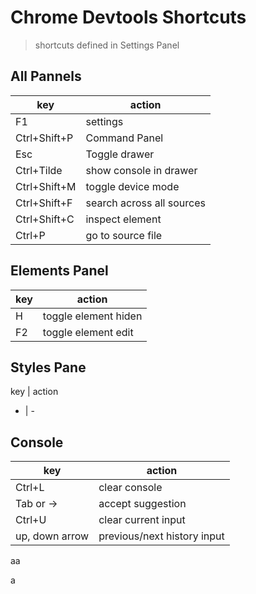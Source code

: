 # Chrome Devtools Shortcuts

> shortcuts defined in Settings Panel

## All Pannels 
|key|action|
|--|---|
|F1| settings|
|Ctrl+Shift+P|Command Panel
Esc|Toggle drawer
Ctrl+Tilde|show console in drawer
Ctrl+Shift+M|toggle device mode
Ctrl+Shift+F|search across all sources
Ctrl+Shift+C| inspect element
Ctrl+P|go to source file


## Elements Panel
|key|action|
|--|---|
|H | toggle element hiden|
|F2|toggle element edit|

## Styles Pane
key | action
- | -


## Console
|key|action|
-|-
Ctrl+L|clear console
Tab or ->|accept suggestion
Ctrl+U | clear current input
up, down arrow | previous/next history input



aa

a